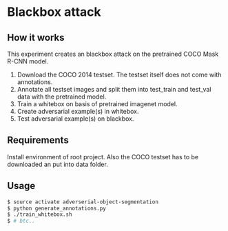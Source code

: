 # Blackbox attack

## How it works
This experiment creates an blackbox attack on the pretrained COCO Mask R-CNN model.
1. Download the COCO 2014 testset. The testset itself does not come with annotations.
2. Annotate all testset images and split them into test_train and test_val data with the pretrained model.
3. Train a whitebox on basis of pretrained imagenet model.
4. Create adversarial example(s) in whitebox.
5. Test adversarial example(s) on blackbox.


## Requirements
Install environment of root project.
Also the COCO testset has to be downloaded an put into data folder.

## Usage
```bash
$ source activate adverserial-object-segmentation
$ python generate_annotations.py
$ ./train_whitebox.sh
$ # btc..
```

